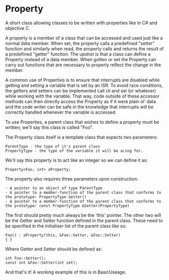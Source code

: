 
# Property
A short class allowing classes to be written with properties like in C# and objective C.

A property is a member of a class that can be accessed and used just like a normal data member. When set, the property calls a predefined "setter" function and similarly when read, the property calls and returns the result of a predefined "getter" function. The upshot is that a class can define a Property instead of a data member. When gotten or set the Property can carry out functions that are necessary to properly reflect the change in the member. 

A common use of Properties is to ensure that interrupts are disabled while getting and setting a variable that is set by an ISR.  To avoid race conditions, the getters and setters can be implemented call cli and sei (or whatever) while working with the variable. That way, code outside of these accessor methods can then directly access the Property as if it were plain ol' data and the code writer can be safe in the knowledge that interrupts will be correctly handled whenever the variable is accessed.

To use Properties, a parent class that wishes to define a property must be written; we'll say this class is called "Foo".

The Property class itself is a template class that expects two parameters:

	ParentType - the type of it's parent class 
	PropertyType - the type of the variable it will be acing for.

We'll say this property is to act like an integer so we can define it as:
```
Property<Foo, int> aProperty;
```
The property also requires three parameters upon construction:

	- A pointer to an object of type ParentType
	- A pointer to a member-function of the parent class that conforms to the prototype: PropertyType Getter()
	- A pointer to a member-function of the parent class that conforms to the prototype: const PropertyType &Setter(PropertyType)

The first should pretty much always be the 'this' pointer. The other two will be the Getter and Setter function defined in the parent class. These need to be specified in the initialiser list of the parent class like so:
```
Foo() : aProperty(this, &Foo::Getter, &Foo::Setter) 
{ }
```
Where Getter and Setter should be defined as:
```
int Foo::Getter();
const int &Foo::Setter(int set);
```
And that's it! A working example of this is in BasicUseage.

